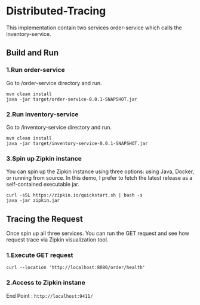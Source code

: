 # Distributed-Tracing

This implementation contain two services order-service which calls the inventory-service.

## Build and Run
### 1.Run order-service
Go to /order-service directory and run.

    mvn clean install
    java -jar target/order-service-0.0.1-SNAPSHOT.jar

### 2.Run inventory-service
Go to /inventory-service directory and run.

    mvn clean install
    java -jar target/inventory-service-0.0.1-SNAPSHOT.jar 

### 3.Spin up Zipkin instance
You can spin up the Zipkin instance using three options: using Java, Docker, or running from source. In this demo, I prefer to fetch the latest release as a self-contained executable jar.

    curl -sSL https://zipkin.io/quickstart.sh | bash -s  
    java -jar zipkin.jar

## Tracing the Request
Once spin up all three services. You can run the GET request and see how request trace via Zipkin visualization tool.

### 1.Execute GET request

    curl --location 'http://localhost:8080/order/health'

### 2.Access to Zipkin instane
End Point : `http://localhost:9411/`